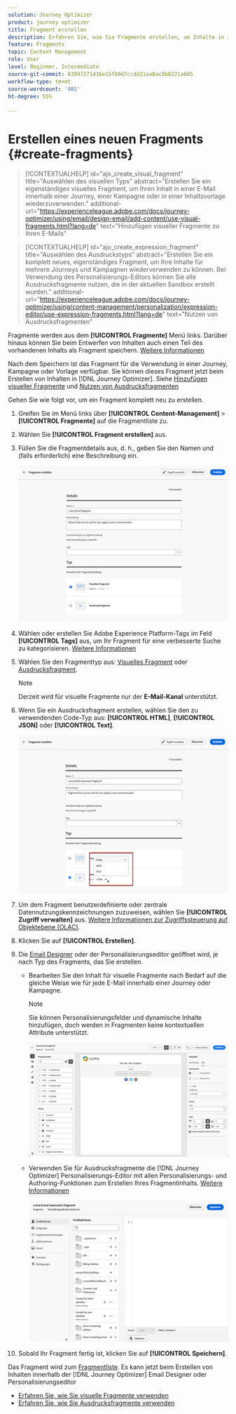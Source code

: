 ```yaml
---
solution: Journey Optimizer
product: journey optimizer
title: Fragment erstellen
description: Erfahren Sie, wie Sie Fragmente erstellen, um Inhalte in Journey Optimizer-Kampagnen und -Journeys wiederzuverwenden.
feature: Fragments
topic: Content Management
role: User
level: Beginner, Intermediate
source-git-commit: 83997271d16e15fb0d7ccdd21aa8ac8b8221a0d5
workflow-type: tm+mt
source-wordcount: '401'
ht-degree: 55%

---
```



# Erstellen eines neuen Fragments {#create-fragments}

>[!CONTEXTUALHELP]
>id="ajo_create_visual_fragment"
>title="Auswählen des visuellen Typs"
>abstract="Erstellen Sie ein eigenständiges visuelles Fragment, um Ihren Inhalt in einer E-Mail innerhalb einer Journey, einer Kampagne oder in einer Inhaltsvorlage wiederzuverwenden."
>additional-url="https://experienceleague.adobe.com/docs/journey-optimizer/using/email/design-email/add-content/use-visual-fragments.html?lang=de" text="Hinzufügen visueller Fragmente zu Ihren E-Mails"

>[!CONTEXTUALHELP]
>id="ajo_create_expression_fragment"
>title="Auswählen des Ausdruckstyps"
>abstract="Erstellen Sie ein komplett neues, eigenständiges Fragment, um Ihre Inhalte für mehrere Journeys und Kampagnen wiederverwenden zu können. Bei Verwendung des Personalisierungs-Editors können Sie alle Ausdrucksfragmente nutzen, die in der aktuellen Sandbox erstellt wurden."
>additional-url="https://experienceleague.adobe.com/docs/journey-optimizer/using/content-management/personalization/expression-editor/use-expression-fragments.html?lang=de" text="Nutzen von Ausdrucksfragmenten"

Fragmente werden aus dem **[!UICONTROL Fragmente]** Menü links. Darüber hinaus können Sie beim Entwerfen von Inhalten auch einen Teil des vorhandenen Inhalts als Fragment speichern. [Weitere Informationen](#save-as-fragment)

Nach dem Speichern ist das Fragment für die Verwendung in einer Journey, Kampagne oder Vorlage verfügbar. Sie können dieses Fragment jetzt beim Erstellen von Inhalten in [!DNL Journey Optimizer]. Siehe [Hinzufügen visueller Fragmente](../email/use-visual-fragments.md) und [Nutzen von Ausdrucksfragmenten](../personalization/use-expression-fragments.md)

Gehen Sie wie folgt vor, um ein Fragment komplett neu zu erstellen.

1. [](#access-manage-fragments)Greifen Sie im Menü links über **[!UICONTROL Content-Management]** > **[!UICONTROL Fragmente]** auf die Fragmentliste zu.

1. Wählen Sie **[!UICONTROL Fragment erstellen]** aus.

1. Füllen Sie die Fragmentdetails aus, d. h., geben Sie den Namen und (falls erforderlich) eine Beschreibung ein.

   ![](assets/fragment-details.png)

1. Wählen oder erstellen Sie Adobe Experience Platform-Tags im Feld **[!UICONTROL Tags]** aus, um Ihr Fragment für eine verbesserte Suche zu kategorisieren. [Weitere Informationen](../start/search-filter-categorize.md#tags)

1. Wählen Sie den Fragmenttyp aus: [Visuelles Fragment](#create-visual-fragment) oder [Ausdrucksfragment](#create-expression-fragment).

   >[!NOTE]
   >
   >Derzeit wird für visuelle Fragmente nur der **E-Mail-Kanal** unterstützt.

1. Wenn Sie ein Ausdrucksfragment erstellen, wählen Sie den zu verwendenden Code-Typ aus: **[!UICONTROL HTML]**, **[!UICONTROL JSON]** oder **[!UICONTROL Text]**.

   ![](assets/fragment-expression-type.png)

1. Um dem Fragment benutzerdefinierte oder zentrale Datennutzungskennzeichnungen zuzuweisen, wählen Sie **[!UICONTROL Zugriff verwalten]** aus. [Weitere Informationen zur Zugriffssteuerung auf Objektebene (OLAC)](../administration/object-based-access.md).

1. Klicken Sie auf **[!UICONTROL Erstellen]**.

1. Die [Email Designer](../email/get-started-email-design.md) oder der Personalisierungseditor geöffnet wird, je nach Typ des Fragments, das Sie erstellen.

   * Bearbeiten Sie den Inhalt für visuelle Fragmente nach Bedarf auf die gleiche Weise wie für jede E-Mail innerhalb einer Journey oder Kampagne.

     >[!NOTE]
     >
     >Sie können Personalisierungsfelder und dynamische Inhalte hinzufügen, doch werden in Fragmenten keine kontextuellen Attribute unterstützt.

     ![](assets/fragment-designer.png)

   * Verwenden Sie für Ausdrucksfragmente die [!DNL Journey Optimizer] Personalisierungs-Editor mit allen Personalisierungs- und Authoring-Funktionen zum Erstellen Ihres Fragmentinhalts. [Weitere Informationen](../personalization/personalization-build-expressions.md)

     ![](assets/fragment-expression-editor.png)

1. Sobald Ihr Fragment fertig ist, klicken Sie auf **[!UICONTROL Speichern]**.

Das Fragment wird zum [Fragmentliste](#access-manage-fragments). Es kann jetzt beim Erstellen von Inhalten innerhalb der [!DNL Journey Optimizer] Email Designer oder Personalisierungseditor

* [Erfahren Sie, wie Sie visuelle Fragmente verwenden](../email/use-visual-fragments.md)
* [Erfahren Sie, wie Sie Ausdrucksfragmente verwenden](../personalization/use-expression-fragments.md)
